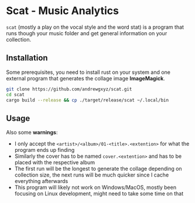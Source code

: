 # Scat - Music Analytics

`scat` (mostly a play on the vocal style and the word stat) is a program that runs though your music folder and get general information on your collection.

## Installation

Some prerequisites, you need to install rust on your system and one external program that generates the collage image **ImageMagick**.

```bash
git clone https://github.com/andrewgxyz/scat.git
cd scat
cargo build --release && cp ./target/release/scat ~/.local/bin
```


## Usage 


Also some **warnings**:

- I only accept the `<artist>/<album>/01-<title>.<extention>` for what the program ends up finding
- Similarly the cover has to be named `cover.<extention>` and has to be placed with the respective album
- The first run will be the longest to generate the collage depending on collection size, the next runs will be much quicker since I cache everything afterwards
- This program will likely not work on Windows/MacOS, mostly been focusing on Linux development, might need to take some time on that

